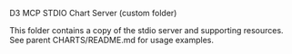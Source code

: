 D3 MCP STDIO Chart Server (custom folder)

This folder contains a copy of the stdio server and supporting resources.
See parent CHARTS/README.md for usage examples.
